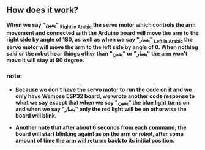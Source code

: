 ## How does it work?
**When we say "يمين" <sub>Right in Arabic</sub> the servo motor which controls the arm movement and connected with the Arduino board will move the arm to the right side by angle of 180,
as well as when we say "يسار" <sub>Left in Arabic</sub> the servo motor will move the arm to the left side by angle of 0.
When nothing said or the robot hear things other than "يمين" or "يسار" the arm won't move it will stay at 90 degree.**
### note:
* **Because we don't have the servo motor to run the code on it and we only have Wemose ESP32 board, we wrote another code response to what we say except that when we say "يمين" the blue light turns on and when we say "يسار" only the red light will be on otherwise the board will blink.**

* **Another note that after about 6 seconds from each command; the board will start blinking again! as on the arm or robot, after some amount of time the arm will returns back to its initial position.**
